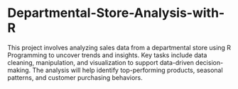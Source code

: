 # Departmental-Store-Analysis-with-R
This project involves analyzing sales data from a departmental store using R Programming to uncover trends and insights. Key tasks include data cleaning, manipulation, and visualization to support data-driven decision-making. The analysis will help identify top-performing products, seasonal patterns, and customer purchasing behaviors.
